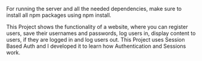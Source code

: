 For running the server and all the needed dependencies, make sure to install all npm packages using npm install.

This Project shows the functionality of a website, where you can register users, save their usernames and passwords, log users in, display content to users, if they are logged in and log users out. This Project uses Session Based Auth and I developed it to learn how Authentication and Sessions work.
